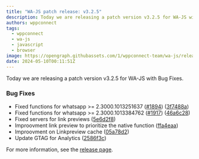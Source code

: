 ```yaml
---
title: "WA-JS patch release: v3.2.5"
description: Today we are releasing a patch version v3.2.5 for WA-JS with Bug Fixes.
authors: wppconnect
tags:
  - wppconnect
  - wa-js
  - javascript
  - browser
image: https://opengraph.githubassets.com/1/wppconnect-team/wa-js/releases/tag/v3.2.5
date: 2024-05-10T00:11:51Z
---
```


Today we are releasing a patch version v3.2.5 for WA-JS with Bug Fixes.

<!--truncate-->

### Bug Fixes

* Fixed functions for whatsapp >= 2.3000.1013251637 ([#1894](https://github.com/wppconnect-team/wa-js/issues/1894)) ([3f7488a](https://github.com/wppconnect-team/wa-js/commit/3f7488ac6a629e6c58cf45e4ecb29ecf47faa60b))
* Fixed functions for whatsapp >= 2.3000.1013384762 ([#1917](https://github.com/wppconnect-team/wa-js/issues/1917)) ([46a6c28](https://github.com/wppconnect-team/wa-js/commit/46a6c286be087c375ee61fd629a15b8761edc16a))
* Fixed servers for link previews ([5e6d2f8](https://github.com/wppconnect-team/wa-js/commit/5e6d2f8849cfb6ddedcb43dfd99bc1bcdf2726a7))
* Improovment link preview to prioritize the native function ([ffa4eaa](https://github.com/wppconnect-team/wa-js/commit/ffa4eaa27cf6fbf3a8803e0b0bb479f6b1082520))
* Improovment on Linkpreview cache ([05a78d2](https://github.com/wppconnect-team/wa-js/commit/05a78d2e4641c86bed78d197f389577f19c01aae))
* Update GTAG for Analytics ([2586f3c](https://github.com/wppconnect-team/wa-js/commit/2586f3cbb660c84aec94b7259ba223ef62e83c9e))

For more information, see the [release page](https://github.com/wppconnect-team/wa-js/releases/tag/v3.2.5).